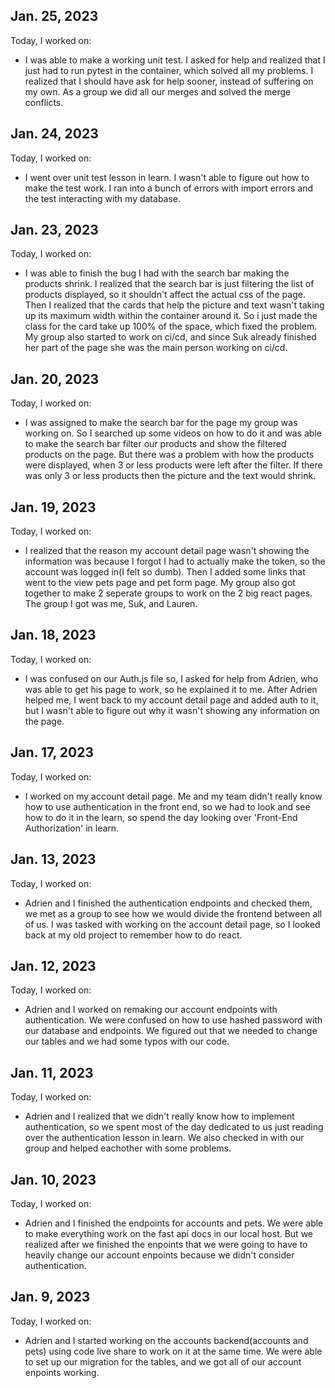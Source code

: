 ## Jan. 25, 2023

Today, I worked on:

- I was able to make a working unit test. I asked for help and realized that I just had to run pytest in the container, which solved all my problems. I realized that I should have ask for help sooner, instead of suffering on my own. As a group we did all our merges and solved the merge conflicts.

## Jan. 24, 2023

Today, I worked on:

- I went over unit test lesson in learn. I wasn't able to figure out how to make the test work. I ran into a bunch of errors with import errors and the test interacting with my database.

## Jan. 23, 2023

Today, I worked on:

- I was able to finish the bug I had with the search bar making the products shrink. I realized that the search bar is just filtering the list of products displayed, so it shouldn't affect the actual css of the page. Then I realized that the cards that help the picture and text wasn't taking up its maximum width within the container around it. So i just made the class for the card take up 100% of the space, which fixed the problem. My group also started to work on ci/cd, and since Suk already finished her part of the page she was the main person working on ci/cd.

## Jan. 20, 2023

Today, I worked on:

- I was assigned to make the search bar for the page my group was working on. So I searched up some videos on how to do it and was able to make the search bar filter our products and show the filtered products on the page. But there was a problem with how the products were displayed, when 3 or less products were left after the filter. If there was only 3 or less products then the picture and the text would shrink.

## Jan. 19, 2023

Today, I worked on:

- I realized that the reason my account detail page wasn't showing the information was because I forgot I had to actually make the token, so the account was logged in(I felt so dumb). Then I added some links that went to the view pets page and pet form page. My group also got together to make 2 seperate groups to work on the 2 big react pages. The group I got was me, Suk, and Lauren.

## Jan. 18, 2023

Today, I worked on:

- I was confused on our Auth.js file so, I asked for help from Adrien, who was able to get his page to work, so he explained it to me. After Adrien helped me, I went back to my account detail page and added auth to it, but I wasn't able to figure out why it wasn't showing any information on the page.

## Jan. 17, 2023

Today, I worked on:

- I worked on my account detail page. Me and my team didn't really know how to use authentication in the front end, so we had to look and see how to do it in the learn, so spend the day looking over 'Front-End Authorization' in learn.

## Jan. 13, 2023

Today, I worked on:

- Adrien and I finished the authentication endpoints and checked them, we met as a group to see how we would divide the frontend between all of us. I was tasked with working on the account detail page, so I looked back at my old project to remember how to do react.

## Jan. 12, 2023

Today, I worked on:

- Adrien and I worked on remaking our account endpoints with authentication. We were confused on how to use hashed password with our database and endpoints. We figured out that we needed to change our tables and we had some typos with our code.

## Jan. 11, 2023

Today, I worked on:

- Adrien and I realized that we didn't really know how to implement authentication, so we spent most of the day dedicated to us just reading over the authentication lesson in learn. We also checked in with our group and helped eachother with some problems.

## Jan. 10, 2023

Today, I worked on:

- Adrien and I finished the endpoints for accounts and pets. We were able to make everything work on the fast api docs in our local host. But we realized after we finished the enpoints that we were going to have to heavily change our account enpoints because we didn't consider authentication.

## Jan. 9, 2023

Today, I worked on:

- Adrien and I started working on the accounts backend(accounts and pets) using code live share to work on it at the same time. We were able to set up our migration for the tables, and we got all of our account enpoints working.
